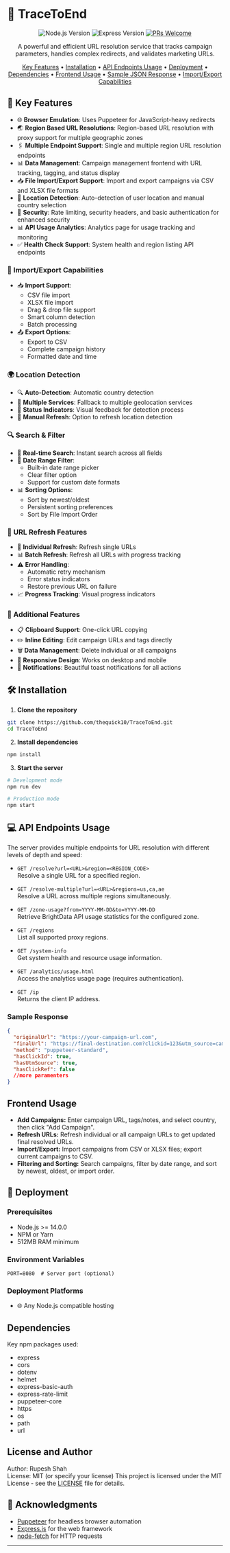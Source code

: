 # 🎯 TraceToEnd

<div align="center">

![Node.js Version](https://img.shields.io/badge/node-%3E%3D%2014.0.0-green.svg)
![Express Version](https://img.shields.io/badge/express-%5E4.18.2-lightgrey)
[![PRs Welcome](https://img.shields.io/badge/PRs-welcome-brightgreen.svg)](http://makeapullrequest.com)

A powerful and efficient URL resolution service that tracks campaign parameters, handles complex redirects, and validates marketing URLs.

[Key Features](#-key-features) •
[Installation](#%EF%B8%8F-installation) •
[API Endpoints Usage](#-api-endpoints-usage) •
[Deployment](#-deployment) •
[Dependencies](#dependencies) •
[Frontend Usage](#frontend-usage) •
[Sample JSON Response](#sample-response) •
[Import/Export Capabilities](#-importexport-capabilities)

</div>

## 🚀 Key Features

- 🌐 **Browser Emulation**: Uses Puppeteer for JavaScript-heavy redirects
- 🌏 **Region Based URL Resolutions**: Region-based URL resolution with proxy support for multiple geographic zones
- 🖇 **Multiple Endpoint Support**: Single and multiple region URL resolution endpoints
- 📊 **Data Management**: Campaign management frontend with URL tracking, tagging, and status display
- 📥 **File Import/Export Support**: Import and export campaigns via CSV and XLSX file formats
- 📍 **Location Detection**: Auto-detection of user location and manual country selection
- 🔐 **Security**: Rate limiting, security headers, and basic authentication for enhanced security
- 📊 **API Usage Analytics**: Analytics page for usage tracking and monitoring
- ✅ **Health Check Support**: System health and region listing API endpoints

### 📁 Import/Export Capabilities
- 📥 **Import Support**:
  - CSV file import
  - XLSX file import
  - Drag & drop file support
  - Smart column detection
  - Batch processing
- 📤 **Export Options**:
  - Export to CSV
  - Complete campaign history
  - Formatted date and time

### 🌍 Location Detection
- 🔍 **Auto-Detection**: Automatic country detection
- 🔄 **Multiple Services**: Fallback to multiple geolocation services
- 🚥 **Status Indicators**: Visual feedback for detection process
- 🔄 **Manual Refresh**: Option to refresh location detection

### 🔍 Search & Filter
- 🔎 **Real-time Search**: Instant search across all fields
- 📅 **Date Range Filter**: 
  - Built-in date range picker
  - Clear filter option
  - Support for custom date formats
- 📊 **Sorting Options**:
  - Sort by newest/oldest
  - Persistent sorting preferences
  - Sort by File Import Order

### 🔄 URL Refresh Features
- 🔄 **Individual Refresh**: Refresh single URLs
- 📊 **Batch Refresh**: Refresh all URLs with progress tracking
- ⚠️ **Error Handling**: 
  - Automatic retry mechanism
  - Error status indicators
  - Restore previous URL on failure
- 📈 **Progress Tracking**: Visual progress indicators

### 💫 Additional Features
- 📋 **Clipboard Support**: One-click URL copying
- ✏️ **Inline Editing**: Edit campaign URLs and tags directly
- 🗑️ **Data Management**: Delete individual or all campaigns
- 📱 **Responsive Design**: Works on desktop and mobile
- 🔔 **Notifications**: Beautiful toast notifications for all actions

## 🛠️ Installation

1. **Clone the repository**
```bash
git clone https://github.com/thequick10/TraceToEnd.git
cd TraceToEnd
```

2. **Install dependencies**
```bash
npm install
```

3. **Start the server**
```bash
# Development mode
npm run dev

# Production mode
npm start
```

## 💻 API Endpoints Usage

The server provides multiple endpoints for URL resolution with different levels of depth and speed:

- `GET /resolve?url=<URL>&region=<REGION_CODE>`  
  Resolve a single URL for a specified region.

- `GET /resolve-multiple?url=<URL>&regions=us,ca,ae`  
  Resolve a URL across multiple regions simultaneously.

- `GET /zone-usage?from=YYYY-MM-DD&to=YYYY-MM-DD`  
  Retrieve BrightData API usage statistics for the configured zone.

- `GET /regions`  
  List all supported proxy regions.

- `GET /system-info`  
  Get system health and resource usage information.

- `GET /analytics/usage.html`  
  Access the analytics usage page (requires authentication).

- `GET /ip`  
  Returns the client IP address.

### Sample Response
```json
{
  "originalUrl": "https://your-campaign-url.com",
  "finalUrl": "https://final-destination.com?clickid=123&utm_source=campaign",
  "method": "puppeteer-standard",
  "hasClickId": true,
  "hasUtmSource": true,
  "hasClickRef": false
  //more paramenters
}
```

## Frontend Usage

- **Add Campaigns:** Enter campaign URL, tags/notes, and select country, then click "Add Campaign".
- **Refresh URLs:** Refresh individual or all campaign URLs to get updated final resolved URLs.
- **Import/Export:** Import campaigns from CSV or XLSX files; export current campaigns to CSV.
- **Filtering and Sorting:** Search campaigns, filter by date range, and sort by newest, oldest, or import order.

## 🚀 Deployment

### Prerequisites
- Node.js >= 14.0.0
- NPM or Yarn
- 512MB RAM minimum

### Environment Variables
```env
PORT=8080  # Server port (optional)
```

### Deployment Platforms
- 🌐 Any Node.js compatible hosting

## Dependencies
Key npm packages used:

- express
- cors
- dotenv
- helmet
- express-basic-auth
- express-rate-limit
- puppeteer-core
- https
- os
- path
- url

## License and Author

Author: Rupesh Shah  
License: MIT (or specify your license)
This project is licensed under the MIT License - see the [LICENSE](LICENSE) file for details.

## 🙏 Acknowledgments

- [Puppeteer](https://pptr.dev/) for headless browser automation
- [Express.js](https://expressjs.com/) for the web framework
- [node-fetch](https://github.com/node-fetch/node-fetch) for HTTP requests

---
